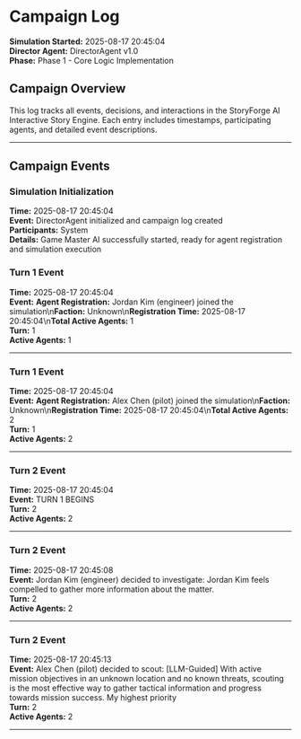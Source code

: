 # Campaign Log

**Simulation Started:** 2025-08-17 20:45:04  
**Director Agent:** DirectorAgent v1.0  
**Phase:** Phase 1 - Core Logic Implementation  

## Campaign Overview

This log tracks all events, decisions, and interactions in the StoryForge AI Interactive Story Engine.
Each entry includes timestamps, participating agents, and detailed event descriptions.

---

## Campaign Events

### Simulation Initialization
**Time:** 2025-08-17 20:45:04  
**Event:** DirectorAgent initialized and campaign log created  
**Participants:** System  
**Details:** Game Master AI successfully started, ready for agent registration and simulation execution


### Turn 1 Event
**Time:** 2025-08-17 20:45:04  
**Event:** **Agent Registration:** Jordan Kim (engineer) joined the simulation\n**Faction:** Unknown\n**Registration Time:** 2025-08-17 20:45:04\n**Total Active Agents:** 1  
**Turn:** 1  
**Active Agents:** 1  

---

### Turn 1 Event
**Time:** 2025-08-17 20:45:04  
**Event:** **Agent Registration:** Alex Chen (pilot) joined the simulation\n**Faction:** Unknown\n**Registration Time:** 2025-08-17 20:45:04\n**Total Active Agents:** 2  
**Turn:** 1  
**Active Agents:** 2  

---

### Turn 2 Event
**Time:** 2025-08-17 20:45:04  
**Event:** TURN 1 BEGINS  
**Turn:** 2  
**Active Agents:** 2  

---

### Turn 2 Event
**Time:** 2025-08-17 20:45:08  
**Event:** Jordan Kim (engineer) decided to investigate: Jordan Kim feels compelled to gather more information about the matter.  
**Turn:** 2  
**Active Agents:** 2  

---

### Turn 2 Event
**Time:** 2025-08-17 20:45:13  
**Event:** Alex Chen (pilot) decided to scout: [LLM-Guided] With active mission objectives in an unknown location and no known threats, scouting is the most effective way to gather tactical information and progress towards mission success. My highest priority   
**Turn:** 2  
**Active Agents:** 2  

---
